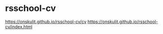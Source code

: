 # rsschool-cv
https://onskulit.github.io/rsschool-cv/cv
https://onskulit.github.io/rsschool-cv/index.html